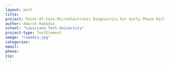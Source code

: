 ```yaml
---
layout: post
title:
project: Point-Of-Care Microelectronic Diagnostics For Early Phase Rickettsial Infections
author: Adarsh Radadia
school: "Louisiana Tech University"
project-type: TestElement
image: "radadia.jpg"
categories:
email:
phone:
zip:
---
```

